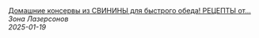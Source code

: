 <!--2025-01-19 09:00:51-->
<div class="yb">
  <a class="nodecor" href="/index.html?eda/domashnie_konservy_iz_svininy_dlya_bystrogo_obeda_recepty_ot_ili_lazersona">
    <img class="preview" data-videoid="g_n4KA_ESb8" src="https://i4.ytimg.com/vi/g_n4KA_ESb8/hqdefault.jpg" align="middle" alt="">
  </a>
  <div class="inlbl text">
    <a class="nodecor" href="/index.html?eda/domashnie_konservy_iz_svininy_dlya_bystrogo_obeda_recepty_ot_ili_lazersona">Домашние консервы из СВИНИНЫ для быстрого обеда! РЕЦЕПТЫ от...</a><br>
    <i class="smaller2">Зона Лазерсoнов</i><br>
    <i class="smaller3">2025-01-19</i>
  </div>
</div>
